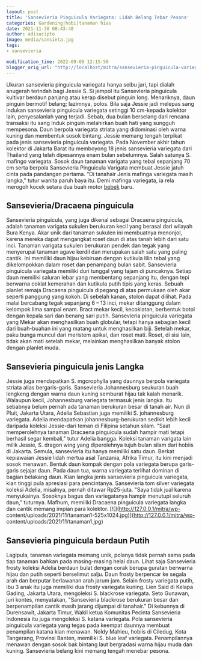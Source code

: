 ```yaml
---
layout: post
title: 'Sansevieria Pinguicula Variegata: Lidah Belang Tebar Pesona'
categories: Gardening|hobi|tanaman hias
date: 2021-11-30 08:43:48
author: adisucipto
image: media/sansieta.jpg
tags:
- sansevieria

modification_time: 2022-09-09 12:15:50
blogger_orig_url: "http://localhost/mitra/sansevieria-pinguicula-variegata-lidah.html"
---
```


Ukuran sansevieria pinguicula variegata hanya seibu jari, tapi dialah anugerah
terindah bagi Jessie S. Si jempol itu Sansevieria pinguicula kultivar berdaun
panjang atau kerap disebut pinguin long. Menariknya, daun pinguin bermotif
belang; lazimnya, polos. Bila saja Jessie jadi melepas sang indukan
sansevieria pinguicula variegata setinggi 10 cm-kepada kolektor lain,
penyesalanlah yang terjadi. Sebab, dua bulan berselang dari rencana transaksi
itu sang Induk pinguin melahirkan buah hati yang sungguh mempesona. Daun
berpola variegata striata yang didominasi oleh warna kuning dan membentuk
sosok bintang. Jessie memang tengah terpikat pada jenis sansevieria pinguicula
variegata. Pada November akhir tahun kolektor di Jakarta Barat itu memboyong
18 jenis sansevieria variegata dari Thailand yang telah dipesannya enam bulan
sebelumnya. Salah satunya S. mafingo variegata. Sosok daun tanaman varigata
yang tebal sepanjang 70 cm serta berpola Sansevieria Pinguicula Varigata
membuat Jessie jatuh cinta pada pandangan pertama. "Di tanahair Jenis mafinga
variegata masih langka," tutur wanita paruh baya itu. Demi mafinga variegata,
ia rela merogoh kocek setara dua buah motor
[bebek](http://127.0.0.1/mitra/topik/bebek "bebek") baru.

## Sansevieria/Dracaena pinguicula

Sansevieria pinguicula, yang juga dikenal sebagai Dracaena pinguicula, adalah
tanaman varigata sukulen berukuran kecil yang berasal dari wilayah Bura Kenya.
Akar unik dari tanaman sukulen ini membuatnya menonjol, karena mereka dapat
mengangkat roset daun di atas tanah lebih dari satu inci. Tanaman varigata
sukulen berukuran pendek dan tegak yang menyerupai tanaman agave kerdil dan
merupakan salah satu yang paling cantik. Ini memiliki daun hijau kebiruan
dengan kutikula lilin tebal yang dikelompokkan dalam roset dan penampang bulan
sabit. Sansevieria pinguicula variegata memiliki duri tunggal yang tajam di
puncaknya. Setiap daun memiliki saluran lebar yang membentang sepanjang itu,
dengan tepi berwarna coklat kemerahan dan kutikula putih tipis yang keras.
Sebuah planlet remaja Dracaena pinguicula dipegang di atas permukaan oleh akar
seperti panggung yang kokoh. Di sebelah kanan, stolon dapat dilihat. Pada
malai bercabang tegak sepanjang 6 – 13 inci, mekar ditanggung dalam kelompok
lima sampai enam. Bract mekar kecil, kecoklatan, berbentuk botol dengan kepala
sari dan benang sari putih. Sansevieria pinguicula variegata yang Mekar akan
menghasilkan buah globular, tetapi hanya sebagian kecil dari buah-buahan ini
yang matang untuk menghasilkan biji. Setelah mekar, paku bunga muncul dari
meristem apikal, dan roset mati. Roset, di sisi lain, tidak akan mati setelah
mekar, melainkan menghasilkan banyak stolon dengan planlet muda.

## Sansevieria pinguicula jenis Langka

Jessie juga mendapatkan S. mgcrophylla yang daunnya berpola variegata striata
alias bergaris-garis. Sansevieria Johannesburg seukuran buah lengkeng dengan
warna daun kuning semburat hijau tak kalah menarik. Walaupun kecil,
Johannesburg variegata termasuk jenis langka. Itu sebabnya belum pernah ada
tanaman berukuran besar di tanah air. Nun di Pluit, Jakarta Utara, Adelia
Sebastian juga memiliki S. johannesburg variegata. Adelia mendapatkan
johannesburg-berukuran sedikit lebih kecil daripada koleksi Jessie-dari teman
di Filipina setahun silam. "Saat memperolehnya tanaman Dracaena pinguicula
sudah hampir mati tetapi berhasil segar kembali," tutur Adelia bangga. Koleksi
tanaman varigata lain milik Jessie, S. dragon wing yang diperolehnya tujuh
bulan silam dari hobiis di Jakarta. Semula, sansevieria itu hanya memiliki
satu daun. Berkat kepiawaian Jessie lidah mertua asal Tanzania, Afrika Timur,
itu kini menjadi sosok menawan. Bentuk daun kompak dengan pola variegata
berupa garis-garis sejajar daun. Pada daun tua, warna variegata terlihat
dominan di bagian belakang daun. Kian langka jenis sansevieria pinguicula
variegata, kian tinggi pula apresiasi para pencintanya. Sansevieria tom silver
variegata koleksi Adelia, misalnya, pernah ditawar Rp25-juta. "Saya tidak jual
karena menyukainya. Sosoknya bagus dan variegatanya hampir menutupi seluruh
daun,” tuturnya. Mafhum, memiliki Dracaena pinguicula variegata langka dan
cantik memang impian para kolektor. [![](http://127.0.0.1/mitra/wp-
content/uploads/2021/11/tanaman1-525x1024.jpg)](http://127.0.0.1/mitra/wp-
content/uploads/2021/11/tanaman1.jpg)

## Sansevieria pinguicula berdaun Putih

Lagipula, tanaman variegata memang unik, polanya tidak pernah sama pada tiap
tanaman bahkan pada masing-masing helai daun. Lihat saja Sansevieria frosty
koleksi Adelia berdaun bulat dengan corak berupa guratan berwarna hijau dan
putih seperti berselimut salju. Daun frosty berpencar ke segala arah dan
berputar berlawanan arah jarum jam. Selain frosty variegata putih, ibu 3 anak
itu juga memiliki dua frosty variegata kuning. Lien Said di Kelapa Gading,
Jakarta Utara, mengoleksi S. blackrose variegata. Seto Gunawan, juri kontes,
menyatakan, "Sansevieria blackrose berukuran besar dan berpenampilan cantik
masih jarang dijumpai di tanahair." Di kebunnya di Durensawit, Jakarta Timur,
Wakil ketua Komunitas Pecinta Sansevieria Indonesia itu juga mengoleksi S.
katana variegata. Pola sansevieria pinguicula variegata yang tegas pada
keempat daunnya membuat penampilan katana kian menawan. Noldy Mahieu, hobiis
di Ciledug, Kota Tangerang, Provinsi Banten, memiliki S. blue leaf variegata.
Penampilannya menawan dengan sosok bak bintang laut bergradasi warna hijau
muda dan kuning. Sansevieria belang kini memang tengah menebar pesona.


